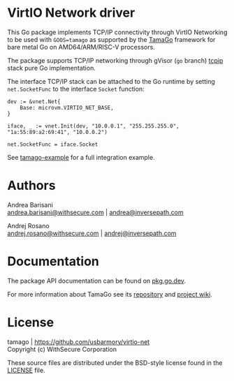 VirtIO Network driver
=====================

This Go package implements TCP/IP connectivity through VirtIO Networking to be
used with `GOOS=tamago` as supported by the
[TamaGo](https://github.com/usbarmory/tamago) framework for bare metal Go on
AMD64/ARM/RISC-V processors.

The package supports TCP/IP networking through gVisor (`go` branch)
[tcpip](https://pkg.go.dev/gvisor.dev/gvisor/pkg/tcpip)
stack pure Go implementation.

The interface TCP/IP stack can be attached to the Go runtime by setting
`net.SocketFunc` to the interface `Socket` function:

```
dev := &vnet.Net{
	Base: microvm.VIRTIO_NET_BASE,
}

iface, _ := vnet.Init(dev, "10.0.0.1", "255.255.255.0", "1a:55:89:a2:69:41", "10.0.0.2")

net.SocketFunc = iface.Socket
```

See [tamago-example](https://github.com/usbarmory/tamago-example/blob/master/network/microvm-virtio-net.go)
for a full integration example.

Authors
=======

Andrea Barisani  
andrea.barisani@withsecure.com | andrea@inversepath.com  

Andrej Rosano  
andrej.rosano@withsecure.com   | andrej@inversepath.com  

Documentation
=============

The package API documentation can be found on
[pkg.go.dev](https://pkg.go.dev/github.com/usbarmory/virtio-net).


For more information about TamaGo see its
[repository](https://github.com/usbarmory/tamago) and
[project wiki](https://github.com/usbarmory/tamago/wiki).

License
=======

tamago | https://github.com/usbarmory/virtio-net  
Copyright (c) WithSecure Corporation

These source files are distributed under the BSD-style license found in the
[LICENSE](https://github.com/usbarmory/virtio-net/blob/master/LICENSE) file.

